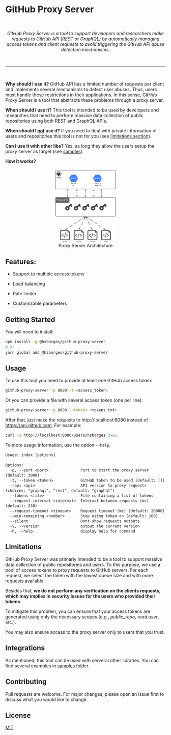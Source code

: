 # GitHub Proxy Server

<br/><p align="center"><em>
GitHub Proxy Server is a tool to support developers and researchers make requests to GitHub API (REST or GraphQL) by automatically managing access tokens and client requests to avoid triggering the GitHub API abuse detection mechanisms.
</em></p><br/><hr/><br/>

**Why should I use it?** GitHub API has a limited number of requests per client and implements several mechanisms to detect user abuses. Thus, users must handle these restrictions in their applications. In this sense, GitHub Proxy Server is a tool that abstracts these problems through a proxy server.

**When should I use it?** This tool is intended to be used by developers and researches that need to perform massive data collection of public repositories using both REST and GraphQL APIs.

**When should I <ins>not</ins> use it?** If you need to deal with private information of users and repositories this tool is not for you (see [limitations section](#limitations)).

**Can I use it with other libs?** Yes, as long they allow the users setup the proxy server as target (see [samples](samples)).

**How it works?**

<figure>
  <center>
    <img src="architecture.png" alt="GitHub Proxy Server" width="200"/>
    <figcaption>Proxy Server Architecture</figcaption>
  </center>
</figure>

## Features:

- Support to multiple access tokens

- Load balancing

- Rate limiter

- Customizable parameters

## Getting Started

You will need to install:

```bash
npm install -g @hsborges/github-proxy-server
# or
yarn global add @hsborges/github-proxy-server
```

## Usage

To use this tool you need to provide at least one GitHub access token:

```bash
github-proxy-server -p 8080 -t <access_token>
```

Or you can provide a file with several access token (one per line):

```bash
github-proxy-server -p 8080 --tokens <tokens.txt>
```

After that, just make the requests to http://localhost:8080 instead of https://api.github.com. For example:

```bash
curl -s http://localhost:8080/users/hsborges 2>&1
```

To more usage information, use the option `--help`.

```
Usage: index [options]

Options:
  -p, --port <port>              Port to start the proxy server (default: 3000)
  -t, --token <token>            GitHub token to be used (default: [])
  --api <api>                    API version to proxy requests (choices: "graphql", "rest", default: "graphql")
  --tokens <file>                File containing a list of tokens
  --request-interval <interval>  Interval between requests (ms) (default: 250)
  --request-timeout <timeout>    Request timeout (ms) (default: 20000)
  --min-remaining <number>       Stop using token on (default: 100)
  --silent                       Dont show requests outputs
  -v, --version                  output the current version
  -h, --help                     display help for command
```

## Limitations

GitHub Proxy Server was primarly intended to be a tool to support massive data collection of public repositories and users. To this purpose, we use a pool of access tokens to proxy requests to GitHub servers. For each request, we select the token with the lowest queue size and with more requests available.

Besides that, **we do not perform any verification on the clients requests, which may implies in security issues for the users who provided their tokens**.

To mitigate this problem, you can ensure that your access tokens are generated using only the necessary scopes (e.g., _public_repo_, _read:user_, etc.).

You may also ensure access to the proxy server only to users that you trust.

## Integrations

As mentioned, this tool can be used with serveral other libraries. You can find several examples in [samples](samples) folder.

## Contributing

Pull requests are welcome. For major changes, please open an issue first to discuss what you would like to change.

## License

[MIT](https://choosealicense.com/licenses/mit/)
